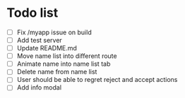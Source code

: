 # Todo list
* [ ] Fix /myapp issue on build
* [ ] Add test server
* [ ] Update README.md
* [ ] Move name list into different route
* [ ] Animate name into name list tab
* [ ] Delete name from name list
* [ ] User should be able to regret reject and accept actions
* [ ] Add info modal